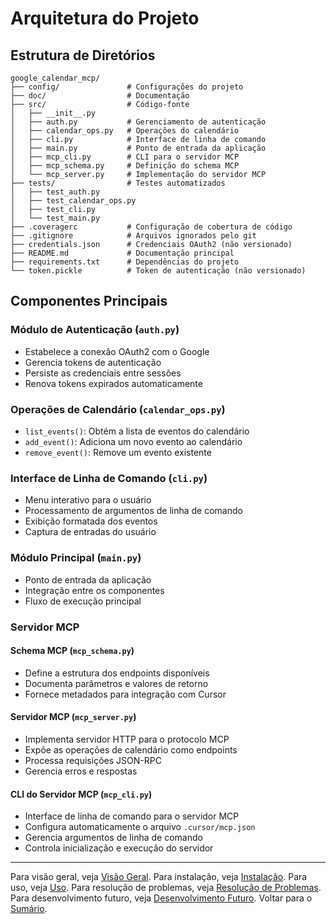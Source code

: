 # Arquitetura do Projeto

## Estrutura de Diretórios

```
google_calendar_mcp/
├── config/               # Configurações do projeto
├── doc/                  # Documentação
├── src/                  # Código-fonte
│   ├── __init__.py
│   ├── auth.py           # Gerenciamento de autenticação
│   ├── calendar_ops.py   # Operações do calendário
│   ├── cli.py            # Interface de linha de comando
│   ├── main.py           # Ponto de entrada da aplicação
│   ├── mcp_cli.py        # CLI para o servidor MCP
│   ├── mcp_schema.py     # Definição do schema MCP
│   └── mcp_server.py     # Implementação do servidor MCP
├── tests/                # Testes automatizados
│   ├── test_auth.py
│   ├── test_calendar_ops.py
│   ├── test_cli.py
│   └── test_main.py
├── .coveragerc           # Configuração de cobertura de código
├── .gitignore            # Arquivos ignorados pelo git
├── credentials.json      # Credenciais OAuth2 (não versionado)
├── README.md             # Documentação principal
├── requirements.txt      # Dependências do projeto
└── token.pickle          # Token de autenticação (não versionado)
```

## Componentes Principais

### Módulo de Autenticação (`auth.py`)

- Estabelece a conexão OAuth2 com o Google
- Gerencia tokens de autenticação
- Persiste as credenciais entre sessões
- Renova tokens expirados automaticamente

### Operações de Calendário (`calendar_ops.py`)

- `list_events()`: Obtém a lista de eventos do calendário
- `add_event()`: Adiciona um novo evento ao calendário
- `remove_event()`: Remove um evento existente

### Interface de Linha de Comando (`cli.py`)

- Menu interativo para o usuário
- Processamento de argumentos de linha de comando
- Exibição formatada dos eventos
- Captura de entradas do usuário

### Módulo Principal (`main.py`)

- Ponto de entrada da aplicação
- Integração entre os componentes
- Fluxo de execução principal

### Servidor MCP

#### Schema MCP (`mcp_schema.py`)

- Define a estrutura dos endpoints disponíveis
- Documenta parâmetros e valores de retorno
- Fornece metadados para integração com Cursor

#### Servidor MCP (`mcp_server.py`)

- Implementa servidor HTTP para o protocolo MCP
- Expõe as operações de calendário como endpoints
- Processa requisições JSON-RPC
- Gerencia erros e respostas

#### CLI do Servidor MCP (`mcp_cli.py`)

- Interface de linha de comando para o servidor MCP
- Configura automaticamente o arquivo `.cursor/mcp.json`
- Gerencia argumentos de linha de comando
- Controla inicialização e execução do servidor

---
Para visão geral, veja [Visão Geral](overview.md).
Para instalação, veja [Instalação](installation.md).
Para uso, veja [Uso](usage.md).
Para resolução de problemas, veja [Resolução de Problemas](troubleshooting.md).
Para desenvolvimento futuro, veja [Desenvolvimento Futuro](future.md).
Voltar para o [Sumário](README.md).
